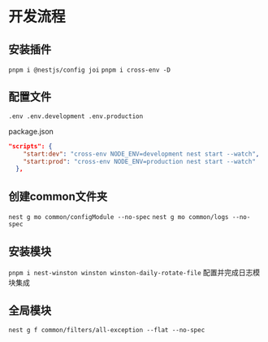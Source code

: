 # 开发流程

## 安装插件

`pnpm i @nestjs/config joi`
`pnpm i cross-env -D`

## 配置文件

`.env .env.development .env.production`

package.json

```json
"scripts": {
    "start:dev": "cross-env NODE_ENV=development nest start --watch",
    "start:prod": "cross-env NODE_ENV=production nest start --watch"
  },
```

## 创建common文件夹

`nest g mo common/configModule --no-spec`
`nest g mo common/logs --no-spec`

## 安装模块

`pnpm i nest-winston winston winston-daily-rotate-file`
配置并完成日志模块集成

## 全局模块

`nest g f common/filters/all-exception --flat --no-spec`
